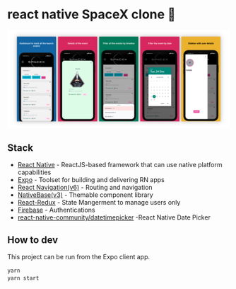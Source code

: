 # react native SpaceX clone :rocket:

![Thumbnail](docs/mockup.png)

## Stack

- [React Native](https://reactnative.dev/) - ReactJS-based framework that can use native platform capabilities
- [Expo](https://expo.dev/) - Toolset for building and delivering RN apps
- [React Navigation(v6)](https://reactnavigation.org/) - Routing and navigation
- [NativeBase(v3)](https://nativebase.io/) - Themable component library
- [React-Redux](https://redux.js.org/) - State Mangerment to manage users only
- [Firebase](https://firebase.google.com/) - Authentications
- [react-native-community/datetimepicker](https://www.npmjs.com/package/@react-native-community/datetimepicker) -React Native Date Picker

## How to dev

This project can be run from the Expo client app.

```sh
yarn
yarn start
```

